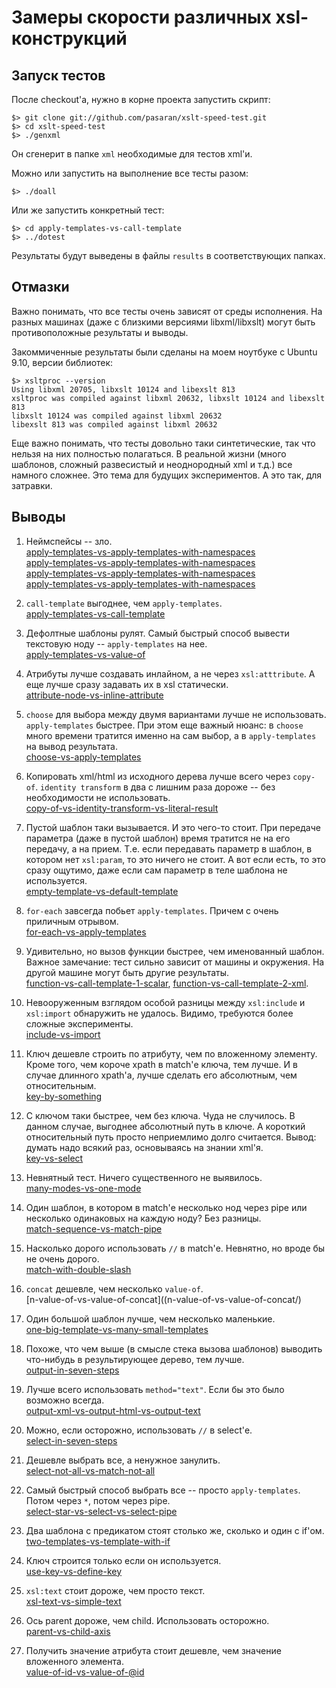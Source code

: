 Замеры скорости различных xsl-конструкций
=========================================

Запуск тестов
-------------

После checkout'а, нужно в корне проекта запустить скрипт:

    $> git clone git://github.com/pasaran/xslt-speed-test.git
    $> cd xslt-speed-test
    $> ./genxml

Он сгенерит в папке `xml` необходимые для тестов xml'и.

Можно или запустить на выполнение все тесты разом:

    $> ./doall

Или же запустить конкретный тест:

    $> cd apply-templates-vs-call-template
    $> ../dotest

Результаты будут выведены в файлы `results` в соответствующих папках.


Отмазки
-------

Важно понимать, что все тесты очень зависят от среды исполнения. На разных машинах (даже с близкими версиями libxml/libxslt)
могут быть противоположные результаты и выводы.

Закоммиченные результаты были сделаны на моем ноутбуке с Ubuntu 9.10, версии библиотек:

    $> xsltproc --version
    Using libxml 20705, libxslt 10124 and libexslt 813
    xsltproc was compiled against libxml 20632, libxslt 10124 and libexslt 813
    libxslt 10124 was compiled against libxml 20632
    libexslt 813 was compiled against libxml 20632

Еще важно понимать, что тесты довольно таки синтетические, так что нельзя на них полностью полагаться.
В реальной жизни (много шаблонов, сложный развесистый и неоднородный xml и т.д.) все намного сложнее.
Это тема для будущих экспериментов. А это так, для затравки.


Выводы
------

1.  Неймспейсы -- зло.  
    [apply-templates-vs-apply-templates-with-namespaces](apply-templates-vs-apply-templates-with-namespaces/)  
    [apply-templates-vs-apply-templates-with-namespaces](pasaran/xslt-speed-test@apply-templates-vs-apply-templates-with-namespaces/)  
    [apply-templates-vs-apply-templates-with-namespaces](pasaran/xslt-speed-test/apply-templates-vs-apply-templates-with-namespaces/)  
    [apply-templates-vs-apply-templates-with-namespaces](/pasaran/xslt-speed-test/apply-templates-vs-apply-templates-with-namespaces/)  

2.  `call-template` выгоднее, чем `apply-templates`.  
    [apply-templates-vs-call-template](apply-templates-vs-call-template/)

3.  Дефолтные шаблоны рулят. Самый быстрый способ вывести текстовую ноду -- `apply-templates` на нее.  
    [apply-templates-vs-value-of](apply-templates-vs-value-of/)

4.  Атрибуты лучше создавать инлайном, а не через `xsl:atttribute`. А еще лучше сразу задавать их в xsl статически.  
    [attribute-node-vs-inline-attribute](attribute-node-vs-inline-attribute/)

5.  `choose` для выбора между двумя вариантами лучше не использовать. `apply-templates` быстрее.
    При этом еще важный нюанс: в `choose` много времени тратится именно на сам выбор,
    а в `apply-templates` на вывод результата.  
    [choose-vs-apply-templates](choose-vs-apply-templates/)

6.  Копировать xml/html из исходного дерева лучше всего через `copy-of`.
    `identity transform` в два с лишним раза дороже -- без необходимости не использовать.  
    [copy-of-vs-identity-transform-vs-literal-result](copy-of-vs-identity-transform-vs-literal-result/)

7.  Пустой шаблон таки вызывается. И это чего-то стоит.
    При передаче параметра (даже в пустой шаблон) время тратится не на его передачу,
    а на прием. Т.е. если передавать параметр в шаблон, в котором нет `xsl:param`, то это ничего не стоит.
    А вот если есть, то это сразу ощутимо, даже если сам параметр в теле шаблона не используется.  
    [empty-template-vs-default-template](empty-template-vs-default-template/)

8.  `for-each` завсегда побьет `apply-templates`. Причем с очень приличным отрывом.  
    [for-each-vs-apply-templates](for-each-vs-apply-templates/)

9.  Удивительно, но вызов функции быстрее, чем именованный шаблон.
    Важное замечание: тест сильно зависит от машины и окружения. На другой машине могут быть другие результаты.  
    [function-vs-call-template-1-scalar](function-vs-call-template-1-scalar/), [function-vs-call-template-2-xml](function-vs-call-template-2-xml/).

10. Невооруженным взглядом особой разницы между `xsl:include` и `xsl:import` обнаружить не удалось.
    Видимо, требуются более сложные эксперименты.  
    [include-vs-import](include-vs-import/)

11. Ключ дешевле строить по атрибуту, чем по вложенному элементу.
    Кроме того, чем короче xpath в match'е ключа, тем лучше.
    И в случае длинного xpath'а, лучше сделать его абсолютным, чем относительным.  
    [key-by-something](key-by-something/)

12. С ключом таки быстрее, чем без ключа. Чуда не случилось.
    В данном случае, выгоднее абсолютный путь в ключе. А короткий относительный путь просто неприемлимо долго считается.
    Вывод: думать надо всякий раз, основываясь на знании xml'я.  
    [key-vs-select](key-vs-select/)

13. Невнятный тест. Ничего существенного не выявилось.  
    [many-modes-vs-one-mode](many-modes-vs-one-mode/)

14. Один шаблон, в котором в match'е несколько нод через pipe или несколько одинаковых на каждую ноду? Без разницы.  
    [match-sequence-vs-match-pipe](match-sequence-vs-match-pipe/)

15. Насколько дорого использовать `//` в match'е. Невнятно, но вроде бы не очень дорого.  
    [match-with-double-slash](match-with-double-slash/)

16. `concat` дешевле, чем несколько `value-of`.  
    [n-value-of-vs-value-of-concat]((n-value-of-vs-value-of-concat/)

17. Один большой шаблон лучше, чем несколько маленькие.  
    [one-big-template-vs-many-small-templates](one-big-template-vs-many-small-templates/)

18. Похоже, что чем выше (в смысле стека вызова шаблонов) выводить что-нибудь в результирующее дерево, тем лучше.  
    [output-in-seven-steps](output-in-seven-steps/)

19. Лучше всего использовать `method="text"`. Если бы это было возможно всегда.  
    [output-xml-vs-output-html-vs-output-text](output-xml-vs-output-html-vs-output-text/)

20. Можно, если осторожно, использовать `//` в select'е.  
    [select-in-seven-steps](select-in-seven-steps/)

21. Дешевле выбрать все, а ненужное занулить.  
    [select-not-all-vs-match-not-all](select-not-all-vs-match-not-all/)

22. Самый быстрый способ выбрать все -- просто `apply-templates`. Потом через `*`, потом через pipe.  
    [select-star-vs-select-vs-select-pipe](select-star-vs-select-vs-select-pipe/)

23. Два шаблона с предикатом стоят столько же, сколько и один с if'ом.  
    [two-templates-vs-template-with-if](two-templates-vs-template-with-if/)

24. Ключ строится только если он используется.  
    [use-key-vs-define-key](use-key-vs-define-key/)

25. `xsl:text` стоит дороже, чем просто текст.  
    [xsl-text-vs-simple-text](xsl-text-vs-simple-text/)

26. Ось parent дороже, чем child. Использовать осторожно.  
    [parent-vs-child-axis](parent-vs-child-axis/)

27. Получить значение атрибута стоит дешевле, чем значение вложенного элемента.  
    [value-of-id-vs-value-of-@id](value-of-id-vs-value-of-@id/)


